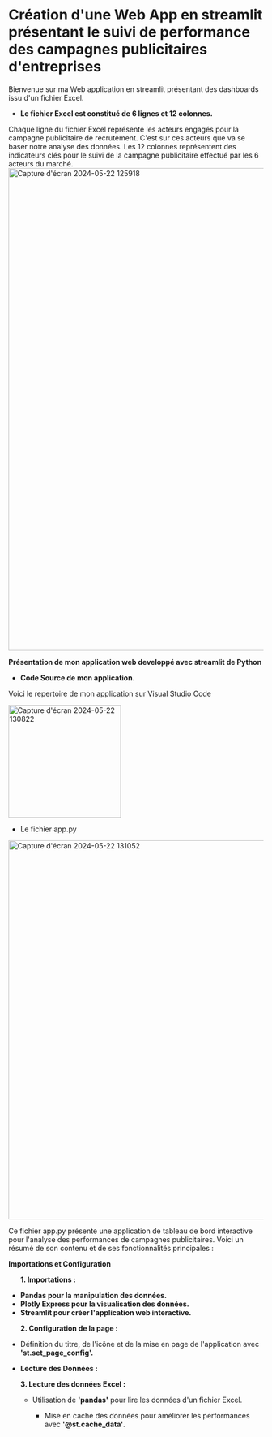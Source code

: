 # Création d'une Web App en streamlit présentant le suivi de performance des campagnes publicitaires d'entreprises 

Bienvenue sur ma Web application en streamlit présentant des dashboards issu d'un fichier Excel.

<strong>
<ul>
  <li>Le fichier Excel est constitué de 6 lignes et 12 colonnes.</li>
</ul>
</strong>
Chaque ligne du fichier Excel représente les acteurs engagés pour la campagne publicitaire de recrutement. C'est sur ces acteurs que va se baser notre analyse des données.
Les 12 colonnes représentent des indicateurs clés pour le suivi de la campagne publicitaire effectué par les 6 acteurs du marché.

<img width="951" alt="Capture d'écran 2024-05-22 125918" src="https://github.com/francklinpowell/streamlit_project/assets/170517545/adcbfc4e-2d1b-445c-b079-abf7e8b86786">




<strong> Présentation de mon application web developpé avec streamlit de Python </strong>
<strong> 
<ul>
  <li>Code Source de mon application.</li>
</ul>
 </strong>

 Voici le repertoire de mon application sur Visual Studio Code


 <img width="222" alt="Capture d'écran 2024-05-22 130822" src="https://github.com/francklinpowell/streamlit_project/assets/170517545/cf89758f-3a10-4699-ac87-64543fc4274e">

 <ul>
  <li>Le fichier app.py</li>
</ul>



<img width="747" alt="Capture d'écran 2024-05-22 131052" src="https://github.com/francklinpowell/streamlit_project/assets/170517545/fdee1e63-3705-40d8-8082-15acd1abb641">

Ce fichier app.py présente une application de tableau de bord interactive pour l'analyse des performances de campagnes publicitaires. Voici un résumé de son contenu et de ses fonctionnalités principales :


<strong>Importations et Configuration </strong>

<p>
<strong>
<ul>  
1. Importations : 
</ul>
</strong>
</p>
  
<strong>
<ul>
<li>Pandas pour la manipulation des données. </li>
<li>Plotly Express pour la visualisation des données. </li>
<li>Streamlit pour créer l'application web interactive. </li>
</ul>
</strong>



<p>
<strong>
<ul> 
2. Configuration de la page : 
</ul>
</p>
</strong>
<ul>
<li>Définition du titre, de l'icône et de la mise en page de l'application avec <strong> 'st.set_page_config'.</strong> </li> 

<p>
<strong> 
<li>Lecture des Données : </li>
</strong>
</p>

<p>
<strong>
3. Lecture des données Excel : 
</p>
</strong>
<ul>
<li>Utilisation de <strong> 'pandas'</strong> pour lire les données d'un fichier Excel. </li> 
<ul>
<li>Mise en cache des données pour améliorer les performances avec <strong> '@st.cache_data'</strong>. </li>
